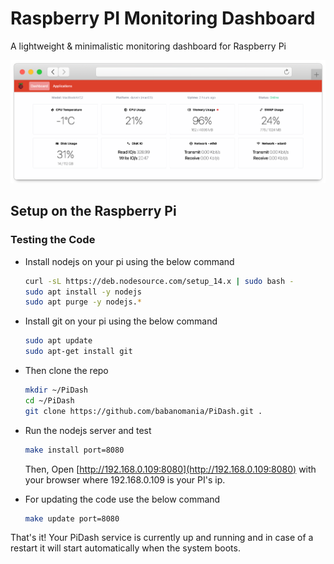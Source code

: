 # Raspberry PI Monitoring Dashboard

A lightweight & minimalistic monitoring dashboard for Raspberry Pi

![screenshot](screenshot.png "screenshot")

## Setup on the Raspberry Pi

### Testing the Code

- Install nodejs on your pi using the below command

  ```bash
  curl -sL https://deb.nodesource.com/setup_14.x | sudo bash -
  sudo apt install -y nodejs
  sudo apt purge -y nodejs.*
  ```

- Install git on your pi using the below command

  ```bash
  sudo apt update
  sudo apt-get install git
  ```

- Then clone the repo

  ```bash
  mkdir ~/PiDash
  cd ~/PiDash
  git clone https://github.com/babanomania/PiDash.git .
  ```

- Run the nodejs server and test

  ```bash
  make install port=8080
  ```

  Then, Open [http://192.168.0.109:8080](http://192.168.0.109:8080) with your browser where 192.168.0.109 is your PI's ip.

- For updating the code use the below command

  ```bash
  make update port=8080
  ```

That's it! Your PiDash service is currently up and running and in case of a restart it will start automatically when the system boots.
